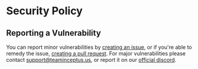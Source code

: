 # Security Policy

## Reporting a Vulnerability

You can report minor vulnerabilities by [creating an issue](../../issues/new/choose), or if you're able to remedy the issue, [creating a pull request](../../compare). For major vulnerabilities please contact [support@teaminceptus.us](mailto:support@teaminceptus.us),
or report it on our [official discord](https://discord.gg/WVFNWEvuqX).
